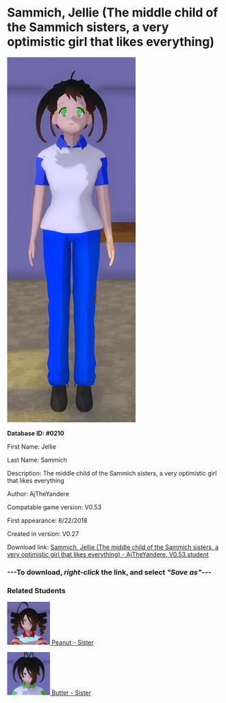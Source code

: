 # Sammich, Jellie (The middle child of the Sammich sisters, a very optimistic girl that likes everything)

<img src="../../Files/Images/Sammich, Jellie (The middle child of the Sammich sisters, a very optimistic girl that likes everything).png" title="Sammich, Jellie (The middle child of the Sammich sisters, a very optimistic girl that likes everything) - AjTheYandere, V0.53">

**Database ID: #0210**

First Name: Jellie

Last Name: Sammich

Description: The middle child of the Sammich sisters, a very optimistic girl that likes everything

Author: AjTheYandere

Compatable game version: V0.53

First appearance: 8/22/2018

Created in version: V0.27

Download link: <a href="https://raw.githubusercontent.com/Arbiter1223/Daigaku-Gurashi-Custom-Students/master/Files/Student%20Files/Sammich%2C%20Jellie%20(The%20middle%20child%20of%20the%20Sammich%20sisters%2C%20a%20very%20optimistic%20girl%20that%20likes%20everything)%20-%20AjTheYandere%2C%20V0.53.student">Sammich, Jellie (The middle child of the Sammich sisters, a very optimistic girl that likes everything) - AjTheYandere, V0.53.student</a>

### ---**To download, _right-click_ the link, and select _"Save as"_**---

### Related Students

<a href="Sammich, Peanut (The oldest of the Sammich sisters, a total bully).md"><img src="../../Files/Thumbs/Sammich, Peanut (The oldest of the Sammich sisters, a total bully).png" height="100" width="100" title="Sammich, Peanut (The oldest of the Sammich sisters, a total bully) - AjTheYandere, V0.53"></a><a href="Sammich, Peanut (The oldest of the Sammich sisters, a total bully).md"> Peanut - Sister</a>

<a href="Sammich, Butter (The youngest of the Sammich sisters, a very boring girl).md"><img src="../../Files/Thumbs/Sammich, Butter (The youngest of the Sammich sisters, a very boring girl).png" height="100" width="100" title="Sammich, Butter (The youngest of the Sammich sisters, a very boring girl) - AjTheYandere, V0.53"></a><a href="Sammich, Butter (The youngest of the Sammich sisters, a very boring girl).md"> Butter - Sister</a>

